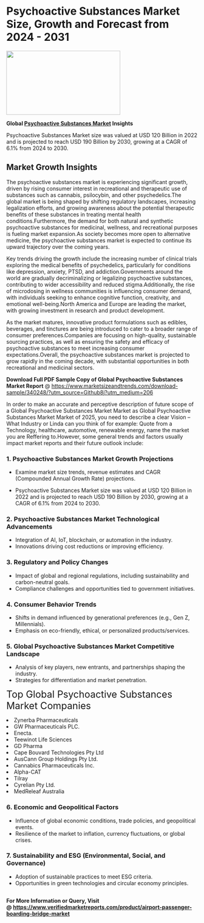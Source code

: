 <H1>Psychoactive Substances Market Size, Growth and Forecast from 2024 - 2031</H1><img class="aligncenter size-medium wp-image-584254" src="https://thirdeyenews.in/wp-content/uploads/2024/09/Global-Market-Research-300x168.jpeg" alt="" width="300" height="168" /><p><strong>Global&nbsp;<a href="https://www.marketsizeandtrends.com/download-sample/340248/?utm_source=Github8j?utm_medium=206">Psychoactive Substances Market</a> Insights</strong></p><p>Psychoactive Substances Market size was valued at USD 120 Billion in 2022 and is projected to reach USD 190 Billion by 2030, growing at a CAGR of 6.1% from 2024 to 2030.</p><p><h2>Market Growth Insights</h2> <p>The psychoactive substances market is experiencing significant growth, driven by rising consumer interest in recreational and therapeutic use of substances such as cannabis, psilocybin, and other psychedelics.The global market is being shaped by shifting regulatory landscapes, increasing legalization efforts, and growing awareness about the potential therapeutic benefits of these substances in treating mental health conditions.Furthermore, the demand for both natural and synthetic psychoactive substances for medicinal, wellness, and recreational purposes is fueling market expansion.As society becomes more open to alternative medicine, the psychoactive substances market is expected to continue its upward trajectory over the coming years.</p> <p>Key trends driving the growth include the increasing number of clinical trials exploring the medical benefits of psychedelics, particularly for conditions like depression, anxiety, PTSD, and addiction.Governments around the world are gradually decriminalizing or legalizing psychoactive substances, contributing to wider accessibility and reduced stigma.Additionally, the rise of microdosing in wellness communities is influencing consumer demand, with individuals seeking to enhance cognitive function, creativity, and emotional well-being.North America and Europe are leading the market, with growing investment in research and product development.</p> <p>As the market matures, innovative product formulations such as edibles, beverages, and tinctures are being introduced to cater to a broader range of consumer preferences.Companies are focusing on high-quality, sustainable sourcing practices, as well as ensuring the safety and efficacy of psychoactive substances to meet increasing consumer expectations.Overall, the psychoactive substances market is projected to grow rapidly in the coming decade, with substantial opportunities in both recreational and medicinal sectors.</p> <p><span class=""><strong>Download Full PDF Sample Copy of Global Psychoactive Substances Market Report</strong> @ <a href="https://www.marketsizeandtrends.com/download-sample/340248/?utm_source=Github8j?utm_medium=206" target="_blank">https://www.marketsizeandtrends.com/download-sample/340248/?utm_source=Github8j?utm_medium=206</a></span></p><p>In order to make an accurate and perceptive description of future scope of a Global&nbsp;Psychoactive Substances Market Market as Global&nbsp;Psychoactive Substances Market Market of 2025, you need to describe a clear Vision &ndash; What Industry or Linda can you think of for example: Quote from a Technology, healthcare, automotive, renewable energy, name the market you are Reffering to.However, some general trends and factors usually impact market reports and their future outlook include:</p><h3>1.&nbsp;<strong>Psychoactive Substances Market Growth Projections</strong></h3><ul><li>Examine market size trends, revenue estimates and CAGR (Compounded Annual Growth Rate) projections.</li><li><p>Psychoactive Substances Market size was valued at USD 120 Billion in 2022 and is projected to reach USD 190 Billion by 2030, growing at a CAGR of 6.1% from 2024 to 2030.</p></li></ul><h3>2.&nbsp;<strong>Psychoactive Substances Market Technological Advancements</strong></h3><ul><li>Integration of AI, IoT, blockchain, or automation in the industry.</li><li>Innovations driving cost reductions or improving efficiency.</li></ul><h3>3.&nbsp;<strong>Regulatory and Policy Changes</strong></h3><ul><li>Impact of global and regional regulations, including sustainability and carbon-neutral goals.</li><li>Compliance challenges and opportunities tied to government initiatives.</li></ul><h3>4.&nbsp;<strong>Consumer Behavior Trends</strong></h3><ul><li>Shifts in demand influenced by generational preferences (e.g., Gen Z, Millennials).</li><li>Emphasis on eco-friendly, ethical, or personalized products/services.</li></ul><h3>5.&nbsp;<strong>Global Psychoactive Substances Market Competitive Landscape</strong></h3><ul><li>Analysis of key players, new entrants, and partnerships shaping the industry.</li><li>Strategies for differentiation and market penetration.</li></ul><p data-pm-slice="1 1 []"><span style="color: inherit; font-family: inherit; font-size: 25px;">Top Global Psychoactive Substances Market Companies</span></p><div class="" data-test-id=""><p><li>Zynerba Pharmaceuticals</li><li> GW Pharmaceuticals PLC.</li><li> Enecta.</li><li> Teewinot Life Sciences</li><li> GD Pharma</li><li> Cape Bouvard Technologies Pty Ltd</li><li> AusCann Group Holdings Pty Ltd.</li><li> Cannabics Pharmaceuticals Inc.</li><li> Alpha-CAT</li><li> Tilray</li><li> Cyrelian Pty Ltd.</li><li> MedReleaf Australia</li></p></div><h3>6.&nbsp;<strong>Economic and Geopolitical Factors</strong></h3><ul><li>Influence of global economic conditions, trade policies, and geopolitical events.</li><li>Resilience of the market to inflation, currency fluctuations, or global crises.</li></ul><h3>7.&nbsp;<strong>Sustainability and ESG (Environmental, Social, and Governance)</strong></h3><ul><li>Adoption of sustainable practices to meet ESG criteria.</li><li>Opportunities in green technologies and circular economy principles.</li></ul><h2><strong style="font-size: 14px;">For More Information or Query, Visit @&nbsp;</strong><a style="background-color: #ffffff; font-size: 14px;" href="https://www.marketsizeandtrends.com/report/psychoactive-substances-market/" target="_blank">https://www.verifiedmarketreports.com/product/airport-passenger-boarding-bridge-market</a></h2>